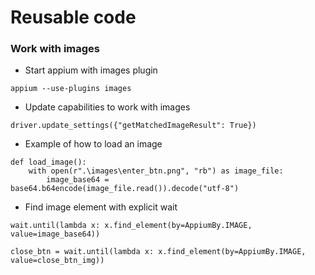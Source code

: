 # Reusable code

### Work with images
- Start appium with images plugin

```
appium --use-plugins images
```

- Update capabilities to work with images

```
driver.update_settings({"getMatchedImageResult": True})
```

- Example of how to load an image

```
def load_image():
    with open(r".\images\enter_btn.png", "rb") as image_file:
        image_base64 = base64.b64encode(image_file.read()).decode("utf-8")
```
- Find image element with explicit wait

```
wait.until(lambda x: x.find_element(by=AppiumBy.IMAGE, value=image_base64))
```

```
close_btn = wait.until(lambda x: x.find_element(by=AppiumBy.IMAGE, value=close_btn_img))
```

